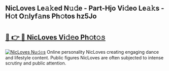 ## NicLoves Le𝚊𝚔ed N𝚞𝚍e - Part-Hjo Vi𝚍eo Le𝚊𝚔s - H𝚘t O𝚗lyf𝚊ns Ph𝚘tos hz5Jo

# <h2><a href="http://hf30y4u.feru.top/?c=NicLoves">🔗 👉 🔴 NicLoves Vi𝚍𝚎o Ph𝚘t𝚘𝚜</a></h2>

[![NicLoves Nu𝚍𝚎s](https://i.imgur.com/0TWrTi3.gif)](http://hf30y4u.feru.top/?c=NicLoves)
Online personality NicLoves creating engaging dance and lifestyle content. Public figures NicLoves are often subjected to intense scrutiny and public attention. 
